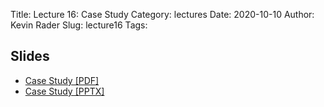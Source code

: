 Title: Lecture 16:  Case Study
Category: lectures
Date: 2020-10-10
Author: Kevin Rader
Slug: lecture16
Tags: 

## Slides
- [Case Study [PDF]]({attach}slides/Lecture16_Review_and_a_Preview.pdf)
- [Case Study [PPTX]]({attach}slides/Lecture16_Review_and_a_Preview.pptx)
